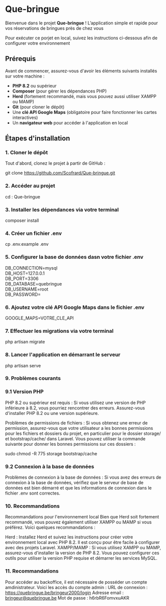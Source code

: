 # Que-bringue

Bienvenue dans le projet **Que-bringue** ! L’application simple et rapide pour vos réservations de bringues près de chez vous 

Pour exécuter ce porjet en local, suivez les instructions ci-dessous afin de configurer votre environnement

## Prérequis

Avant de commencer, assurez-vous d'avoir les éléments suivants installés sur votre machine :

- **PHP 8.2** ou supérieur
- **Composer** (pour gérer les dépendances PHP)
- **Herd** (fortement recommandé, mais vous pouvez aussi utiliser XAMPP ou MAMP)
- **Git** (pour cloner le dépôt)
- Une **clé API Google Maps** (obligatoire pour faire fonctionner les cartes interactives)
- Un **navigateur web** pour accéder à l'application en local

## Étapes d'installation

### 1. Cloner le dépôt

Tout d'abord, clonez le projet à partir de GitHub : 

git clone https://github.com/Scofrard/Que-bringue.git

### 2. Accéder au projet

cd : Que-bringue

### 3. Installer les dépendances via votre terminal

composer install

### 4. Créer un fichier .env

cp .env.example .env


### 5. Configurer la base de données dasn votre fichier .env 

DB_CONNECTION=mysql  
DB_HOST=127.0.0.1  
DB_PORT=3306  
DB_DATABASE=quebringue  
DB_USERNAME=root  
DB_PASSWORD=  

### 6. Ajoutez votre clé API Google Maps dans le fichier .env

GOOGLE_MAPS=VOTRE_CLE_API

### 7. Effectuer les migrations via votre terminal

php artisan migrate

### 8. Lancer l'application en démarrant le serveur

php artisan serve


### 9. Problèmes courants
### 9.1 Version PHP

PHP 8.2 ou supérieur est requis : Si vous utilisez une version de PHP inférieure à 8.2, vous pourriez rencontrer des erreurs. Assurez-vous d'installer PHP 8.2 ou une version supérieure.

Problèmes de permissions de fichiers : Si vous obtenez une erreur de permission, assurez-vous que votre utilisateur a les bonnes permissions pour les fichiers et dossiers du projet, en particulier pour le dossier storage/ et bootstrap/cache/ dans Laravel. Vous pouvez utiliser la commande suivante pour donner les bonnes permissions sur ces dossiers :

sudo chmod -R 775 storage bootstrap/cache

### 9.2 Connexion à la base de données

Problèmes de connexion à la base de données : Si vous avez des erreurs de connexion à la base de données, vérifiez que le serveur de base de données est bien démarré et que les informations de connexion dans le fichier .env sont correctes.


### 10. Recommandations
Recommandations pour l'environnement local
Bien que Herd soit fortement recommandé, vous pouvez également utiliser XAMPP ou MAMP si vous préférez. Voici quelques recommandations :

Herd : Installez Herd et suivez les instructions pour créer votre environnement local avec PHP 8.2. Il est conçu pour être facile à configurer avec des projets Laravel.
XAMPP/MAMP : Si vous utilisez XAMPP ou MAMP, assurez-vous d'installer la version de PHP 8.2. Vous pouvez configurer ces outils pour utiliser la version PHP requise et démarrer les services MySQL.

### 11. Recommandations
Pour accéder au backoffice, il est nécessaire de posséder un compte amdinistrateur. Voici les accès du compte admin :
URL de connexion : https://quebringue.be/bringeur2000/login
Adresse email : bringeur@quebringue.be
Mot de passe : h6rbR6FomvxuAKR


